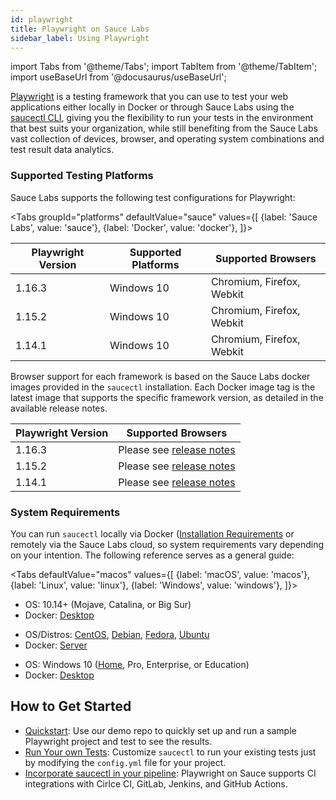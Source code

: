```yaml
---
id: playwright
title: Playwright on Sauce Labs
sidebar_label: Using Playwright
---
```


import Tabs from '@theme/Tabs';
import TabItem from '@theme/TabItem';
import useBaseUrl from '@docusaurus/useBaseUrl';

[Playwright](https://github.com/microsoft/playwright) is a testing framework that you can use to test your web applications either locally in Docker or through Sauce Labs using the [saucectl CLI](/testrunner-toolkit/saucectl), giving you the flexibility to run your tests in the environment that best suits your organization, while still benefiting from the Sauce Labs vast collection of devices, browser, and operating system combinations and test result data analytics.


### Supported Testing Platforms

 Sauce Labs supports the following test configurations for Playwright:

 <Tabs
   groupId="platforms"
   defaultValue="sauce"
   values={[
     {label: 'Sauce Labs', value: 'sauce'},
     {label: 'Docker', value: 'docker'},
   ]}>

 <TabItem value="sauce">

 |Playwright Version|Supported Platforms|Supported Browsers|
 |-----|-----|-----|
 |1.16.3|Windows 10|Chromium, Firefox, Webkit|
 |1.15.2|Windows 10|Chromium, Firefox, Webkit|
 |1.14.1|Windows 10|Chromium, Firefox, Webkit|

 </TabItem>
 <TabItem value="docker">

 Browser support for each framework is based on the Sauce Labs docker images provided in the `saucectl` installation. Each Docker image tag is the latest image that supports the specific framework version, as detailed in the available release notes.

 |Playwright Version|Supported Browsers|
 |-----|----|
 |1.16.3|Please see [release notes](https://github.com/saucelabs/sauce-playwright-runner/releases/tag/v2.4.0)|
 |1.15.2|Please see [release notes](https://github.com/saucelabs/sauce-playwright-runner/releases/tag/v2.3.0)|
 |1.14.1|Please see [release notes](https://github.com/saucelabs/sauce-playwright-runner/releases/tag/v2.2.3)|

</TabItem>
</Tabs>

### System Requirements

You can run `saucectl` locally via Docker ([Installation Requirements](https://docs.docker.com/engine/install/#supported-platforms) or remotely via the Sauce Labs cloud, so system requirements vary depending on your intention. The following reference serves as a general guide:

<Tabs
  defaultValue="macos"
  values={[
    {label: 'macOS', value: 'macos'},
    {label: 'Linux', value: 'linux'},
    {label: 'Windows', value: 'windows'},
  ]}>

<TabItem value="macos">

* OS: 10.14+ (Mojave, Catalina, or Big Sur)
* Docker: [Desktop](https://docs.docker.com/docker-for-mac/install/)

</TabItem>
<TabItem value="linux">

* OS/Distros: [CentOS](https://docs.docker.com/engine/install/centos/), [Debian](https://docs.docker.com/engine/install/debian/), [Fedora](https://docs.docker.com/engine/install/fedora/), [Ubuntu](https://docs.docker.com/engine/install/ubuntu/)
* Docker: [Server](https://docs.docker.com/engine/install/#server)

</TabItem>
<TabItem value="windows">

* OS: Windows 10 ([Home](https://docs.docker.com/docker-for-windows/install-windows-home/), Pro, Enterprise, or Education)
* Docker: [Desktop](https://docs.docker.com/docker-for-windows/install/)

</TabItem>
</Tabs>

## How to Get Started

* [Quickstart](/web-apps/automated-testing/playwright/quickstart): Use our demo repo to quickly set up and run a sample Playwright project and test to see the results.
* [Run Your own Tests](/testrunner-toolkit/configuration/playwright): Customize `saucectl` to run your existing tests just by modifying the `config.yml` file for your project.
* [Incorporate saucectl in your pipeline](/testrunner-toolkit/integrations): Playwright on Sauce supports CI integrations with Cirlce CI, GitLab, Jenkins, and GitHub Actions.
